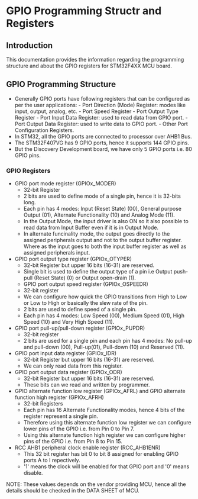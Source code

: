 
# GPIO Programming Structr and Registers

## Introduction

This documentation provides the information regarding the programming structure and about the GPIO registers for STM32F4XX MCU board.

## GPIO Programming Structure
- Generally GPIO ports have following registers that can be configured as per the user applications:
		- Port Direction (Mode) Register: modes like input, output, analog, etc.
		- Port Speed Register
		- Port Output Type Register
		- Port Input Data Register: used to read data from GPIO port.
		- Port Output Data Register: used to write data to GPIO port.
		- Other Port Configuration Registers.
- In STM32, all the GPIO ports are connected to processor over AHB1 Bus.
- The STM32F407VG has 9 GPIO ports, hence it supports 144 GPIO pins.
- But the Discovery Development board, we have only 5 GPIO ports i.e. 80 GPIO pins.

### GPIO Registers
- GPIO port mode register (GPIOx_MODER)
	-  32-bit Register
	- 2 bits are used to define mode of a single pin, hence it is 32-bits long.
	- Each pin has 4 modes: Input (Reset State) (00), General purpose Output (01), Alternate Functionality (10) and Analog Mode (11).
	- In the Output Mode, the input driver is also ON so it also possible to read data from Input Buffer even if it is in Output Mode.
	- In alternate funcinality mode, the output goes directly to the assigned peripherals output and not to the output buffer register. Where as the input goes to both the input buffer register as well as assigned peripherals input.
- GPIO port output type register (GPIOx_OTYPER)
	- 32-bit Register but upper 16 bits (16-31) are reserved.
	- Single bit is used to define the output type of a pin i.e Output push-pull (Reset State) (0) or Output open-drain (1).
	- GPIO port output speed register (GPIOx_OSPEEDR)
	- 32-bit register
	- We can configure how quick the GPIO transitions from High to Low or Low to High or basically the slew rate of the pin.
	- 2 bits are used to define speed of a single pin.
	- Each pin has 4 modes: Low Speed (00), Medium Speed (01), High Speed (10) and Very High Speed (11).
- GPIO port pull-up/pull-down register (GPIOx_PUPDR)
	- 32-bit register
	- 2 bits are used for a single pin and each pin has 4 modes: No pull-up and pull-down (00), Pull-up(01), Pull-down (10) and Reserved (11).
- GPIO port input data register (GPIOx_IDR)
	- 32-bit Register but upper 16 bits (16-31) are reserved.
	- We can only read data from this register.
- GPIO port output data register (GPIOx_ODR)
	- 32-bit Register but upper 16 bits (16-31) are reserved.
	- These bits can we read and written by programmer.
- GPIO alternate function low register (GPIOx_AFRL) and GPIO alternate function high register (GPIOx_AFRH)
	- 32-bit Registers
	- Each pin has 16 Alternate Functionality modes, hence 4 bits of the register represent a single pin.
	- Therefore using this alternate function low register we can configure lower pins of the  GPIO i.e. from Pin 0 to Pin 7.
	- Using this alternate function high register we can configure higher pins of the  GPIO i.e. from Pin 8 to Pin 15.
- RCC AHB1 peripheral clock enable register (RCC_AHB1ENR)
	- This 32 bit register has bit 0 to bit 8 assigned for enabling GPIO ports A to I repectively.
	- '1' means the clock will be enabled for that GPIO port and '0' means disable.

NOTE: These values depends on the vendor providing MCU, hence all the details should be checked in the DATA SHEET of MCU.